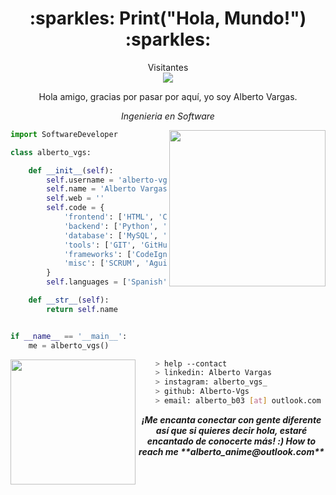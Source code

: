 <h1 align="center">:sparkles: Print("Hola, Mundo!") :sparkles:</h1>

<p align="center"> 
  Visitantes<br>
  <img src="https://profile-counter.glitch.me/naveenverma1/count.svg" />
</p>
<div align="center">
    Hola amigo, gracias por pasar por aquí, yo soy Alberto Vargas.
    <p><em>Ingenieria en Software</em></p>
</div>

<img align='right' src="https://media3.giphy.com/media/10jYACUrFLPQC4/giphy.webp?cid=ecf05e477doe0zsunq63rrc3bqcga047fxqx0kwppjo081gf&ep=v1_gifs_search&rid=giphy.webp&ct=g" width="250">

```python
import SoftwareDeveloper

class alberto_vgs:

    def __init__(self):
        self.username = 'alberto-vgs'
        self.name = 'Alberto Vargas'
        self.web = ''
        self.code = {
            'frontend': ['HTML', 'CSS', 'JavaScript', 'Boostrap', 'XML'],
            'backend': ['Python', 'PHP', 'java', 'Kotlin'],
            'database': ['MySQL', 'SQLite3', 'PosgreSQL'],
            'tools': ['GIT', 'GitHub', 'Jira', 'Azure', 'Jupyter Notebook'],
            'frameworks': ['CodeIgniter', 'Ionic', 'Angular', 'Spring Boot', 'Flask'],
            'misc': ['SCRUM', 'Aguile', 'GNU/Linux', 'DevOps', 'DevSecOps']
        }
        self.languages = ['Spanish', 'English']

    def __str__(self):
        return self.name


if __name__ == '__main__':
    me = alberto_vgs()


```
<img align='left' src="https://media4.giphy.com/media/v1.Y2lkPTc5MGI3NjExaXU3aXZyaDN5bWU0aTk5M3hucm45NTRjMTk0d3h0NGN6b25zY2t4ZCZlcD12MV9pbnRlcm5hbF9naWZfYnlfaWQmY3Q9cw/Z2zb0WWtOvwcwoBsAJ/giphy.gif" width="200">

```bash
    > help --contact
    > linkedin: Alberto Vargas
    > instagram: alberto_vgs_
    > github: Alberto-Vgs
    > email: alberto_b03 [at] outlook.com
```
<div align="center">
    <em><b>¡Me encanta conectar con gente diferente <b>así que si quieres decir <b>hola, estaré encantado de conocerte más!</b> :)</em>
    <em><b>How to reach me **alberto_anime@outlook.com**<b/></em>
</div>
